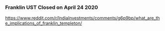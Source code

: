 ### Franklin UST Closed on April 24 2020
https://www.reddit.com/r/IndiaInvestments/comments/g6p9bp/what_are_the_implications_of_franklin_templeton/  

